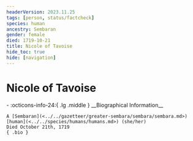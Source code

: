 ```yaml
---
headerVersion: 2023.11.25
tags: [person, status/factcheck]
species: human
ancestry: Sembaran
gender: female
died: 1719-10-21
title: Nicole of Tavoise
hide_toc: true
hide: [navigation]
---
```

# Nicole of Tavoise
<div class="grid cards ext-narrow-margin ext-one-column" markdown>
- :octicons-info-24:{ .lg .middle } __Biographical Information__

    A [Sembaran](<../../gazetteer/greater-sembara/sembara/sembara.md>) [human](<../../species/humans/humans.md>) (she/her)  
    Died October 21th, 1719  
    { .bio }

</div>



